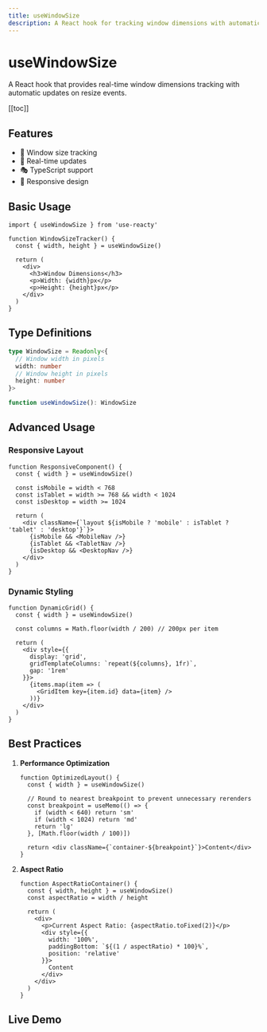 ```yaml
---
title: useWindowSize
description: A React hook for tracking window dimensions with automatic updates
---
```


# useWindowSize

A React hook that provides real-time window dimensions tracking with automatic updates on resize events.

[[toc]]

## Features

- 📏 Window size tracking
- 🔄 Real-time updates
- 🎭 TypeScript support
- 📐 Responsive design

## Basic Usage

```tsx
import { useWindowSize } from 'use-reacty'

function WindowSizeTracker() {
  const { width, height } = useWindowSize()

  return (
    <div>
      <h3>Window Dimensions</h3>
      <p>Width: {width}px</p>
      <p>Height: {height}px</p>
    </div>
  )
}
```

## Type Definitions

```typescript
type WindowSize = Readonly<{
  // Window width in pixels
  width: number
  // Window height in pixels
  height: number
}>

function useWindowSize(): WindowSize
```

## Advanced Usage

### Responsive Layout

```tsx
function ResponsiveComponent() {
  const { width } = useWindowSize()

  const isMobile = width < 768
  const isTablet = width >= 768 && width < 1024
  const isDesktop = width >= 1024

  return (
    <div className={`layout ${isMobile ? 'mobile' : isTablet ? 'tablet' : 'desktop'}`}>
      {isMobile && <MobileNav />}
      {isTablet && <TabletNav />}
      {isDesktop && <DesktopNav />}
    </div>
  )
}
```

### Dynamic Styling

```tsx
function DynamicGrid() {
  const { width } = useWindowSize()

  const columns = Math.floor(width / 200) // 200px per item

  return (
    <div style={{
      display: 'grid',
      gridTemplateColumns: `repeat(${columns}, 1fr)`,
      gap: '1rem'
    }}>
      {items.map(item => (
        <GridItem key={item.id} data={item} />
      ))}
    </div>
  )
}
```

## Best Practices

1. **Performance Optimization**

   ```tsx
   function OptimizedLayout() {
     const { width } = useWindowSize()

     // Round to nearest breakpoint to prevent unnecessary rerenders
     const breakpoint = useMemo(() => {
       if (width < 640) return 'sm'
       if (width < 1024) return 'md'
       return 'lg'
     }, [Math.floor(width / 100)])

     return <div className={`container-${breakpoint}`}>Content</div>
   }
   ```

2. **Aspect Ratio**

   ```tsx
   function AspectRatioContainer() {
     const { width, height } = useWindowSize()
     const aspectRatio = width / height

     return (
       <div>
         <p>Current Aspect Ratio: {aspectRatio.toFixed(2)}</p>
         <div style={{
           width: '100%',
           paddingBottom: `${(1 / aspectRatio) * 100}%`,
           position: 'relative'
         }}>
           Content
         </div>
       </div>
     )
   }
   ```

## Live Demo

<div>
<div ref="demo"></div>
</div>

<script setup>
import { createElement } from 'react'
import { createRoot } from 'react-dom/client'
import { ref, onMounted } from 'vue'
import UseWindowSize from './demo.tsx'

const demo = ref()

onMounted(() => {
  const root = createRoot(demo.value)
  root.render(createElement(UseWindowSize, {}, null))
})
</script>
